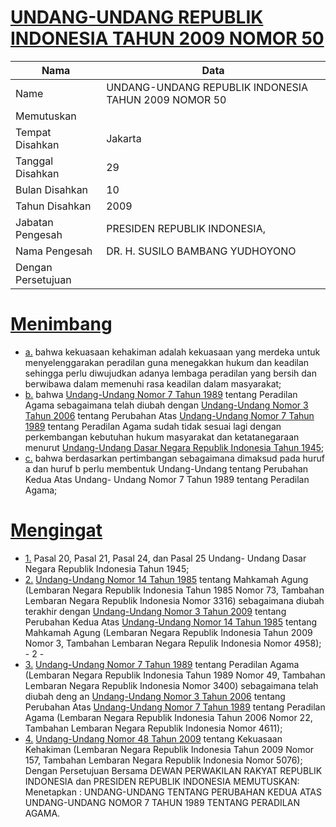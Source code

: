 # [UNDANG-UNDANG REPUBLIK INDONESIA TAHUN 2009 NOMOR 50](http://example.org/legal/document/uu/2009/50)

| Nama | Data |
| ------ | ----- |
|Name|UNDANG-UNDANG REPUBLIK INDONESIA TAHUN 2009 NOMOR 50|
|Memutuskan||
|Tempat Disahkan|Jakarta|
|Tanggal Disahkan|29|
|Bulan Disahkan|10|
|Tahun Disahkan|2009|
|Jabatan Pengesah|PRESIDEN REPUBLIK INDONESIA,|
|Nama Pengesah|DR. H. SUSILO BAMBANG YUDHOYONO|
|Dengan Persetujuan||
# [Menimbang](http://example.org/legal/document/uu/2009/50/menimbang)

* [a.](http://example.org/legal/document/uu/2009/50/menimbang/point/a) bahwa kekuasaan kehakiman adalah kekuasaan yang merdeka untuk menyelenggarakan peradilan guna menegakkan hukum dan keadilan sehingga perlu diwujudkan adanya lembaga peradilan yang bersih dan berwibawa dalam memenuhi rasa keadilan dalam masyarakat;
* [b.](http://example.org/legal/document/uu/2009/50/menimbang/point/b) bahwa [Undang-Undang Nomor 7 Tahun 1989](http://example.org/legal/document/uu/1989/7) tentang Peradilan Agama sebagaimana telah diubah dengan [Undang-Undang Nomor 3 Tahun 2006](http://example.org/legal/document/uu/2006/3) tentang Perubahan Atas [Undang-Undang Nomor 7 Tahun 1989](http://example.org/legal/document/uu/1989/7) tentang Peradilan Agama sudah tidak sesuai lagi dengan perkembangan kebutuhan hukum masyarakat dan ketatanegaraan menurut [Undang-Undang Dasar Negara Republik Indonesia Tahun 1945](http://example.org/legal/document/uu);
* [c.](http://example.org/legal/document/uu/2009/50/menimbang/point/c) bahwa berdasarkan pertimbangan sebagaimana dimaksud pada huruf a dan huruf b perlu membentuk Undang-Undang tentang Perubahan Kedua Atas Undang- Undang Nomor 7 Tahun 1989 tentang Peradilan Agama;
# [Mengingat](http://example.org/legal/document/uu/2009/50/mengingat)

* [1.](http://example.org/legal/document/uu/2009/50/mengingat/point/0001) Pasal 20, Pasal 21, Pasal 24, dan Pasal 25 Undang- Undang Dasar Negara Republik Indonesia Tahun 1945;
* [2.](http://example.org/legal/document/uu/2009/50/mengingat/point/0002) [Undang-Undang Nomor 14 Tahun 1985](http://example.org/legal/document/uu/1985/14) tentang Mahkamah Agung (Lembaran Negara Republik Indonesia Tahun 1985 Nomor 73, Tambahan Lembaran Negara Republik Indonesia Nomor 3316) sebagaimana diubah terakhir dengan [Undang-Undang Nomor 3 Tahun 2009](http://example.org/legal/document/uu/2009/3) tentang Perubahan Kedua Atas [Undang-Undang Nomor 14 Tahun 1985](http://example.org/legal/document/uu/1985/14) tentang Mahkamah Agung (Lembaran Negara Republik Indonesia Tahun 2009 Nomor 3, Tambahan Lembaran Negara Repulik Indonesia Nomor 4958); - 2 -
* [3.](http://example.org/legal/document/uu/2009/50/mengingat/point/0003) [Undang-Undang Nomor 7 Tahun 1989](http://example.org/legal/document/uu/1989/7) tentang Peradilan Agama (Lembaran Negara Republik Indonesia Tahun 1989 Nomor 49, Tambahan Lembaran Negara Republik Indonesia Nomor 3400) sebagaimana telah diubah deng an [Undang-Undang Nomor 3 Tahun 2006](http://example.org/legal/document/uu/2006/3) tentang Perubahan Atas [Undang-Undang Nomor 7 Tahun 1989](http://example.org/legal/document/uu/1989/7) tentang Peradilan Agama (Lembaran Negara Republik Indonesia Tahun 2006 Nomor 22, Tambahan Lembaran Negara Republik Indonesia Nomor 4611);
* [4.](http://example.org/legal/document/uu/2009/50/mengingat/point/0004) [Undang-Undang Nomor 48 Tahun 2009](http://example.org/legal/document/uu/2009/48) tentang Kekuasaan Kehakiman (Lembaran Negara Republik Indonesia Tahun 2009 Nomor 157, Tambahan Lembaran Negara Republik Indonesia Nomor 5076); Dengan Persetujuan Bersama DEWAN PERWAKILAN RAKYAT REPUBLIK INDONESIA dan PRESIDEN REPUBLIK INDONESIA MEMUTUSKAN: Menetapkan : UNDANG-UNDANG TENTANG PERUBAHAN KEDUA ATAS UNDANG-UNDANG NOMOR 7 TAHUN 1989 TENTANG PERADILAN AGAMA.